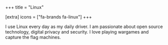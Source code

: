 +++
title = "Linux"

[extra]
icons = ["fa-brands fa-linux"]
+++

I use Linux every day as my daily driver. I am passionate about open source technology, digital privacy and security. I love playing wargames and capture the flag machines.
